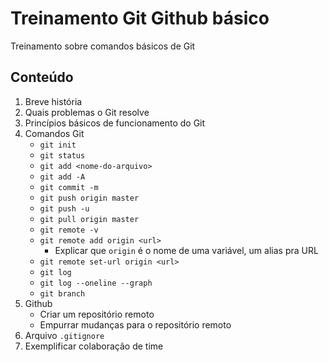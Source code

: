 # Treinamento Git Github básico
Treinamento sobre comandos básicos de Git

## Conteúdo
1. Breve história
2. Quais problemas o Git resolve 
3. Princípios básicos de funcionamento do Git
3. Comandos Git
    - `git init`
    - `git status`
    - `git add <nome-do-arquivo>`
    - `git add -A`
    - `git commit -m `
    - `git push origin master`
    - `git push -u`
    - `git pull origin master`
    - `git remote -v`
    - `git remote add origin <url>`
      - Explicar que `origin` é o nome de uma variável, um alias pra URL
    - `git remote set-url origin <url>`
    - `git log`
    - `git log --oneline --graph`
    - `git branch`
4. Github
    - Criar um repositório remoto
    - Empurrar mudanças para o repositório remoto
5. Arquivo `.gitignore`
6. Exemplificar colaboração de time
